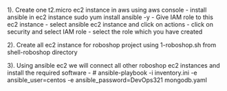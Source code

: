 1). Create one t2.micro ec2 instance in aws using aws console
    - install ansible in ec2 instance
        sudo yum install ansible -y
    - Give IAM role to this ec2 instance
        - select ansible ec2 instance and click on actions
        - click on security and select IAM role
        - select the role which you have created

2). Create all ec2 instance for roboshop project using 1-roboshop.sh from shell-roboshop directory

3). Using ansible ec2 we will connect all other roboshop ec2 instances and install the required software
    - # ansible-playbook -i inventory.ini -e ansible_user=centos -e ansible_password=DevOps321 mongodb.yaml